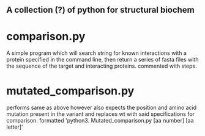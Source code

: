 ## A collection (?) of python for structural biochem 

# comparison.py

A simple program which will search string for known interactions with a protein specified in the command line, then return a series of fasta files with the sequence of the target and interacting proteins. commented with steps.

# mutated_comparison.py

performs same as above however also expects the position and amino acid mutation present in the variant and replaces wt with said specifications for comparison. formatted 'python3.
Mutated_comparison.py [aa number] [aa letter]'
